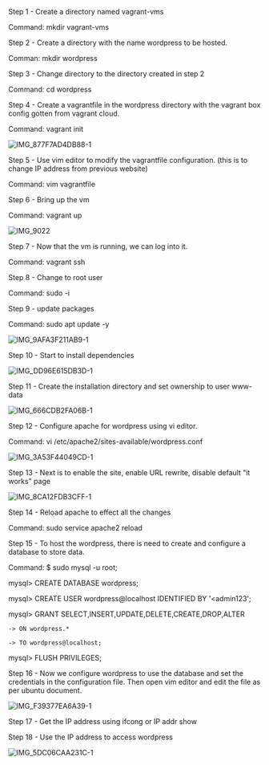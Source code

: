 Step 1 - Create a directory named vagrant-vms
  
  Command: mkdir vagrant-vms

Step 2 - Create a directory with the name wordpress to be hosted.
  
  Comman: mkdir wordpress

Step 3 - Change directory to the directory created in step 2
 
 Command: cd wordpress

Step 4 - Create a vagrantfile in the wordpress directory with the vagrant box config gotten from vagrant cloud.
 
 Command: vagrant init <Virtual box link>

  ![IMG_877F7AD4DB88-1](https://user-images.githubusercontent.com/93732510/154818331-2063554f-900c-416e-a87b-219c74332bf0.jpeg)

Step 5 - Use vim editor to modify the vagrantfile configuration. (this is to change IP address from previous website)
  
  Command: vim vagrantfile

Step 6 - Bring up the vm 
 
  Command: vagrant up

  ![IMG_9022](https://user-images.githubusercontent.com/93732510/154818518-2c6148e6-d933-4ca0-8105-835ad7a0092e.jpg)

Step 7 - Now that the vm is running, we can log into it. 
 
  Command: vagrant ssh
  
Step 8 - Change to root user
  
  Command: sudo -i
 
Step 9 - update packages
 
  Command: sudo apt update -y 
  
  ![IMG_9AFA3F211AB9-1](https://user-images.githubusercontent.com/93732510/154818633-7d56c187-a47e-4023-8f61-59590cc556b9.jpeg)

Step 10 - Start to install dependencies
 
 ![IMG_DD96E615DB3D-1](https://user-images.githubusercontent.com/93732510/154818911-a264329d-b32e-41f6-af18-41111017cac7.jpeg)

Step 11 - Create the installation directory and set ownership to user www-data
  
  ![IMG_666CDB2FA06B-1](https://user-images.githubusercontent.com/93732510/154819027-6843bd11-91aa-44db-85a2-d9a89dbeb0f4.jpeg)
  
Step 12 - Configure apache for wordpress using vi editor. 
   
  Command: vi /etc/apache2/sites-available/wordpress.conf
  
  ![IMG_3A53F44049CD-1](https://user-images.githubusercontent.com/93732510/154819114-8003f86e-8d46-42ac-ae2e-26f47c390b4a.jpeg)
  
Step 13 - Next is to enable the site, enable URL rewrite, disable default "it works" page
   
  ![IMG_8CA12FDB3CFF-1](https://user-images.githubusercontent.com/93732510/154819204-c99bc4f4-1058-4777-bd0e-83f42115d72c.jpeg)
 
Step 14 - Reload apache to effect all the changes
    
 Command: sudo service apache2 reload

Step 15 - To host the wordpress, there is need to create and configure a database to store data.
  
  Command: $ sudo mysql -u root; 
            
  mysql> CREATE DATABASE wordpress;
             
  mysql> CREATE USER wordpress@localhost IDENTIFIED BY '<admin123';
               
  mysql> GRANT SELECT,INSERT,UPDATE,DELETE,CREATE,DROP,ALTER
   
    -> ON wordpress.*
   
    -> TO wordpress@localhost;  
  
  mysql> FLUSH PRIVILEGES;

Step 16 - Now we configure wordpress to use the database and set the credentials in the configuration file. Then open vim editor and edit the file as per ubuntu document.
   
  ![IMG_F39377EA6A39-1](https://user-images.githubusercontent.com/93732510/154821854-ffa43494-1f8b-4245-b29a-e2f34ded3df3.jpeg)


Step 17 - Get the IP address using ifcong or IP addr show 

Step 18 - Use the IP address to access wordpress
  
 ![IMG_5DC06CAA231C-1](https://user-images.githubusercontent.com/93732510/154821976-c52424f8-35af-4806-a88e-7bea3991ff34.jpeg)

  

  
